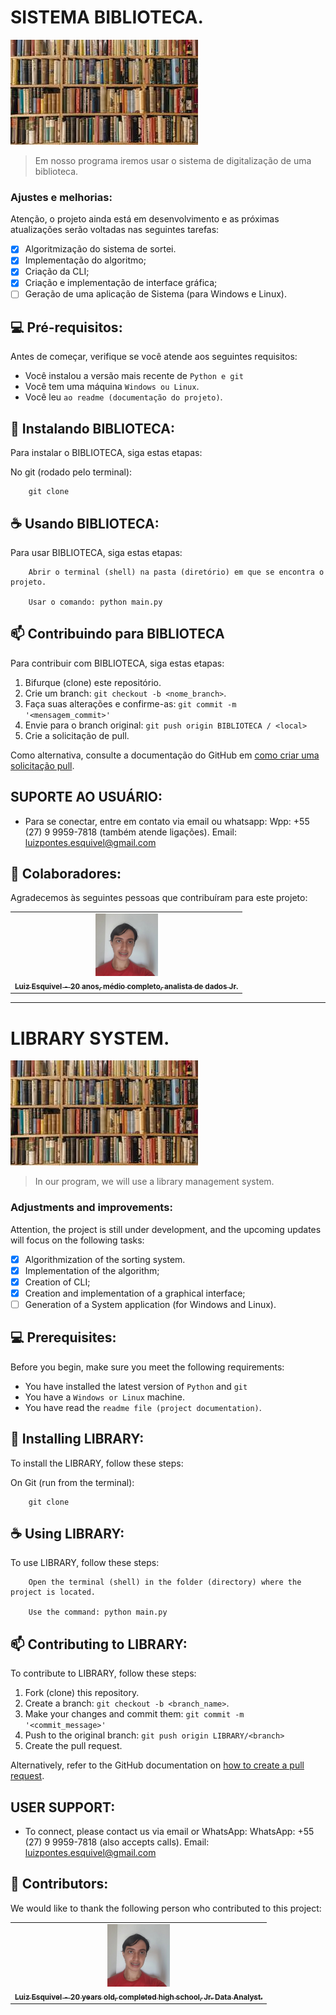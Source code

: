 # SISTEMA BIBLIOTECA.

<img src="biblio.png" alt="exemplo imagem">

> Em nosso programa iremos usar o sistema de digitalização de uma biblioteca.

### Ajustes e melhorias:

Atenção, o projeto ainda está em desenvolvimento e as próximas atualizações serão voltadas nas seguintes tarefas:

- [x] Algoritmização do sistema de sortei.
- [x] Implementação do algoritmo;
- [x] Criação da CLI;
- [x] Criação e implementação de interface gráfica;
- [ ] Geração de uma aplicação de Sistema (para Windows e Linux).

## 💻 Pré-requisitos:

Antes de começar, verifique se você atende aos seguintes requisitos:
* Você instalou a versão mais recente de `Python e git`
* Você tem uma máquina `Windows ou Linux`.
* Você leu `ao readme (documentação do projeto)`.

## 🚀 Instalando BIBLIOTECA:

Para instalar o BIBLIOTECA, siga estas etapas:

No git (rodado pelo terminal):
```
    git clone 
```

## ☕ Usando BIBLIOTECA:

Para usar BIBLIOTECA, siga estas etapas:

```
    Abrir o terminal (shell) na pasta (diretório) em que se encontra o projeto.

    Usar o comando: python main.py
```

## 📫 Contribuindo para BIBLIOTECA
Para contribuir com BIBLIOTECA, siga estas etapas:

1. Bifurque (clone) este repositório.
2. Crie um branch: `git checkout -b <nome_branch>`.
3. Faça suas alterações e confirme-as: `git commit -m '<mensagem_commit>'`
4. Envie para o branch original: `git push origin BIBLIOTECA / <local>`
5. Crie a solicitação de pull.

Como alternativa, consulte a documentação do GitHub em [como criar uma solicitação pull](https://help.github.com/en/github/collaborating-with-issues-and-pull-requests/creating-a-pull-request).

## SUPORTE AO USUÁRIO:
- Para se conectar, entre em contato via email ou whatsapp:
    Wpp: +55 (27) 9 9959-7818 (também atende ligações).
    Email: luizpontes.esquivel@gmail.com

## 🤝 Colaboradores:

Agradecemos às seguintes pessoas que contribuíram para este projeto:

<table>
  <tr>
    <td align="center">
      <a href="#">
        <img src="luiz.png" width="100px;" alt="Foto de Luiz Esquivel"/><br>
        <sub>
          <b>Luiz Esquivel - 20 anos, médio completo, analista de dados Jr.</b>
        </sub>
      </a>
    </td>
  </tr>
</table>

_______________________________________________________________________________________________________
# LIBRARY SYSTEM.

<img src="biblio.png" alt="example image">

> In our program, we will use a library management system.

### Adjustments and improvements:

Attention, the project is still under development, and the upcoming updates will focus on the following tasks:

- [x] Algorithmization of the sorting system.
- [x] Implementation of the algorithm;
- [x] Creation of CLI;
- [x] Creation and implementation of a graphical interface;
- [ ] Generation of a System application (for Windows and Linux).

## 💻 Prerequisites:

Before you begin, make sure you meet the following requirements:
* You have installed the latest version of `Python` and `git`
* You have a `Windows or Linux` machine.
* You have read the `readme file (project documentation)`.

## 🚀 Installing LIBRARY:

To install the LIBRARY, follow these steps:

On Git (run from the terminal):
```
    git clone 
```

## ☕ Using LIBRARY:

To use LIBRARY, follow these steps:

```
    Open the terminal (shell) in the folder (directory) where the project is located.

    Use the command: python main.py
```

## 📫 Contributing to LIBRARY:
To contribute to LIBRARY, follow these steps:

1. Fork (clone) this repository.
2. Create a branch: `git checkout -b <branch_name>`.
3. Make your changes and commit them: `git commit -m '<commit_message>'`
4. Push to the original branch: `git push origin LIBRARY/<branch>`
5. Create the pull request.

Alternatively, refer to the GitHub documentation on [how to create a pull request](https://help.github.com/en/github/collaborating-with-issues-and-pull-requests/creating-a-pull-request).

## USER SUPPORT:
- To connect, please contact us via email or WhatsApp:
    WhatsApp: +55 (27) 9 9959-7818 (also accepts calls).
    Email: luizpontes.esquivel@gmail.com 

## 🤝 Contributors:

We would like to thank the following person who contributed to this project:

<table>
  <tr>
    <td align="center">
      <a href="#">
        <img src="luiz.png" width="100px;" alt="Photo of Luiz Esquivel"/><br>
        <sub>
          <b>Luiz Esquivel - 20 years old, completed high school, Jr. Data Analyst.</b>
        </sub>
      </a>
    </td>
  </tr>
</table>